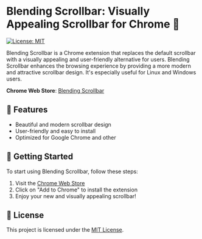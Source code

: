 # Blending Scrollbar: Visually Appealing Scrollbar for Chrome 🎨

[![License: MIT](https://img.shields.io/badge/License-MIT-green.svg)](https://opensource.org/licenses/MIT)

Blending Scrollbar is a Chrome extension that replaces the default scrollbar with a visually appealing and user-friendly alternative for users. Blending Scrollbar enhances the browsing experience by providing a more modern and attractive scrollbar design. It's especially useful for Linux and Windows users.

**Chrome Web Store**: [Blending Scrollbar](https://chrome.google.com/webstore/detail/blending-scrollbar/ajjnokaolfbjimgelmdmdlijoclmjnag)

## 🌟 Features

- Beautiful and modern scrollbar design
- User-friendly and easy to install
- Optimized for Google Chrome and other 

## 🚀 Getting Started

To start using Blending Scrollbar, follow these steps:

1. Visit the [Chrome Web Store](https://chrome.google.com/webstore/detail/blending-scrollbar/ajjnokaolfbjimgelmdmdlijoclmjnag)
2. Click on "Add to Chrome" to install the extension
3. Enjoy your new and visually appealing scrollbar!

## 📄 License

This project is licensed under the [MIT License](LICENSE).
